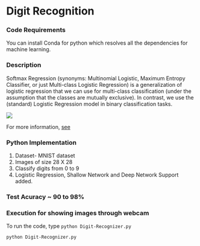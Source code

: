 # Digit Recognition


### Code Requirements
You can install Conda for python which resolves all the dependencies for machine learning.

### Description
Softmax Regression (synonyms: Multinomial Logistic, Maximum Entropy Classifier, or just Multi-class Logistic Regression) is a generalization of logistic regression that we can use for multi-class classification (under the assumption that the classes are mutually exclusive). In contrast, we use the (standard) Logistic Regression model in binary classification tasks.

<img src="https://github.com/noorkhokhar99/Digit-Recognition/blob/master/logistic.png">

For more information, [see](https://www.kdnuggets.com/2016/07/softmax-regression-related-logistic-regression.html)


### Python  Implementation

1) Dataset- MNIST dataset
2) Images of size 28 X 28
3) Classify digits from 0 to 9
4) Logistic Regression, Shallow Network and Deep Network Support added.


### Test Acuracy ~ 90 to 98%


### Execution for showing images through webcam
To run the code, type `python Digit-Recognizer.py`

```
python Digit-Recognizer.py
```



